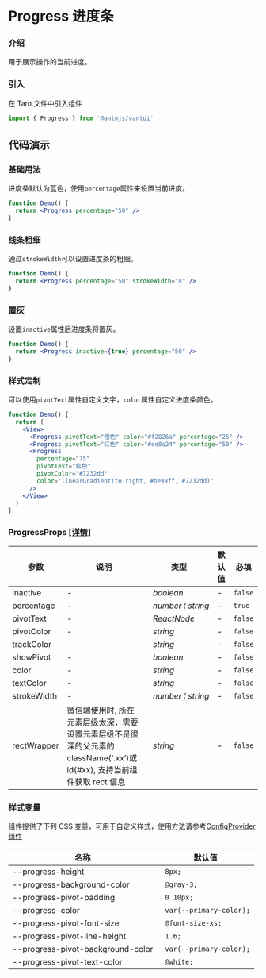 # Progress 进度条

### 介绍

用于展示操作的当前进度。

### 引入

在 Taro 文件中引入组件

```js
import { Progress } from '@antmjs/vantui'
```

## 代码演示

### 基础用法

进度条默认为蓝色，使用`percentage`属性来设置当前进度。

```jsx
function Demo() {
  return <Progress percentage="50" />
}
```

### 线条粗细

通过`strokeWidth`可以设置进度条的粗细。

```jsx
function Demo() {
  return <Progress percentage="50" strokeWidth="8" />
}
```

### 置灰

设置`inactive`属性后进度条将置灰。

```jsx
function Demo() {
  return <Progress inactive={true} percentage="50" />
}
```

### 样式定制

可以使用`pivotText`属性自定义文字，`color`属性自定义进度条颜色。

```jsx
function Demo() {
  return (
    <View>
      <Progress pivotText="橙色" color="#f2826a" percentage="25" />
      <Progress pivotText="红色" color="#ee0a24" percentage="50" />
      <Progress
        percentage="75"
        pivotText="紫色"
        pivotColor="#7232dd"
        color="linearGradient(to right, #be99ff, #7232dd)"
      />
    </View>
  )
}
```

### ProgressProps [[详情]](https://github.com/AntmJS/vantui/tree/main/packages/vantui/types/progress.d.ts)

| 参数        | 说明                                                                                                                      | 类型                                                | 默认值 | 必填    |
| ----------- | ------------------------------------------------------------------------------------------------------------------------- | --------------------------------------------------- | ------ | ------- |
| inactive    | -                                                                                                                         | _&nbsp;&nbsp;boolean<br/>_                          | -      | `false` |
| percentage  | -                                                                                                                         | _&nbsp;&nbsp;number&nbsp;&brvbar;&nbsp;string<br/>_ | -      | `true`  |
| pivotText   | -                                                                                                                         | _&nbsp;&nbsp;ReactNode<br/>_                        | -      | `false` |
| pivotColor  | -                                                                                                                         | _&nbsp;&nbsp;string<br/>_                           | -      | `false` |
| trackColor  | -                                                                                                                         | _&nbsp;&nbsp;string<br/>_                           | -      | `false` |
| showPivot   | -                                                                                                                         | _&nbsp;&nbsp;boolean<br/>_                          | -      | `false` |
| color       | -                                                                                                                         | _&nbsp;&nbsp;string<br/>_                           | -      | `false` |
| textColor   | -                                                                                                                         | _&nbsp;&nbsp;string<br/>_                           | -      | `false` |
| strokeWidth | -                                                                                                                         | _&nbsp;&nbsp;number&nbsp;&brvbar;&nbsp;string<br/>_ | -      | `false` |
| rectWrapper | 微信端使用时, 所在元素层级太深，需要设置元素层级不是很深的父元素的 className(‘.xx’)或 id(#xx), 支持当前组件获取 rect 信息 | _&nbsp;&nbsp;string<br/>_                           | -      | `false` |

### 样式变量

组件提供了下列 CSS 变量，可用于自定义样式，使用方法请参考[ConfigProvider 组件](https://antmjs.github.io/vantui/#/config-provider)

| 名称                              | 默认值                   |
| --------------------------------- | ------------------------ |
| --progress-height                 | ` 8px;`                  |
| --progress-background-color       | ` @gray-3;`              |
| --progress-pivot-padding          | ` 0 10px;`               |
| --progress-color                  | ` var(--primary-color);` |
| --progress-pivot-font-size        | ` @font-size-xs;`        |
| --progress-pivot-line-height      | ` 1.6;`                  |
| --progress-pivot-background-color | ` var(--primary-color);` |
| --progress-pivot-text-color       | ` @white;`               |
